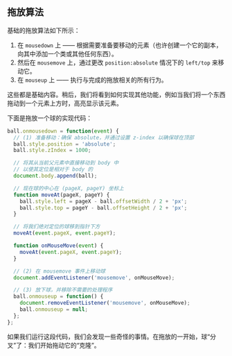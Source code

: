 ```toc
```

## 拖放算法

基础的拖放算法如下所示：
1. 在 `mousedown` 上 —— 根据需要准备要移动的元素（也许创建一个它的副本，向其中添加一个类或其他任何东西）。
2. 然后在 `mousemove` 上，通过更改 `position:absolute` 情况下的 `left/top` 来移动它。
3. 在 `mouseup` 上 —— 执行与完成的拖放相关的所有行为。

这些都是基础内容。稍后，我们将看到如何实现其他功能，例如当我们将一个东西拖动到一个元素上方时，高亮显示该元素。

下面是拖放一个球的实现代码：

```js
ball.onmousedown = function(event) {
  // (1) 准备移动：确保 absolute，并通过设置 z-index 以确保球在顶部
  ball.style.position = 'absolute';
  ball.style.zIndex = 1000;

  // 将其从当前父元素中直接移动到 body 中
  // 以使其定位是相对于 body 的
  document.body.append(ball);

  // 现在球的中心在 (pageX, pageY) 坐标上
  function moveAt(pageX, pageY) {
    ball.style.left = pageX - ball.offsetWidth / 2 + 'px';
    ball.style.top = pageY - ball.offsetHeight / 2 + 'px';
  }

  // 将我们绝对定位的球移到指针下方
  moveAt(event.pageX, event.pageY);

  function onMouseMove(event) {
    moveAt(event.pageX, event.pageY);
  }

  // (2) 在 mousemove 事件上移动球
  document.addEventListener('mousemove', onMouseMove);

  // (3) 放下球，并移除不需要的处理程序
  ball.onmouseup = function() {
    document.removeEventListener('mousemove', onMouseMove);
    ball.onmouseup = null;
  };
};
```

如果我们运行这段代码，我们会发现一些奇怪的事情。在拖放的一开始，球“分叉”了：我们开始拖动它的“克隆”。



























